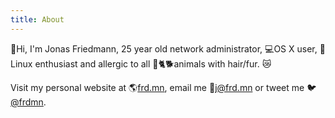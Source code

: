 ```yaml
---
title: About
---
```


<span class="emoji">🙌</span>Hi, I'm Jonas Friedmann, 25 year old network administrator, <span class="emoji">💻</span>OS X user, <span class="emoji">🐧</span>Linux enthusiast and allergic to all <span class="emoji">🐁🐈🐕</span>animals with hair/fur. <span class="emoji">😿</span>

Visit my personal website at <span class="emoji">🌎</span>[frd.mn](http://frd.mn), email me <span class="emoji">💌</span>[j@frd.mn](mailto:j@frd.mn) or tweet me <span class="emoji">🐦</span>[@frdmn](http://twitter.com/frdmn).
